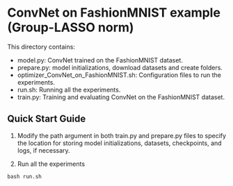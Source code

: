 # ConvNet on FashionMNIST example (Group-LASSO norm)

This directory contains:
 - model.py: ConvNet trained on the FashionMNIST dataset.
 - prepare.py: model initializations, download datasets and create folders.
 - optimizer_ConvNet_on_FashionMNIST.sh: Configuration files to run the experiments.
 - run.sh: Running all the experiments.
 - train.py: Training and evaluating ConvNet on the FashionMNIST dataset.

## Quick Start Guide
1. Modify the path argument in both train.py and prepare.py files to specify the location for storing model initializations, datasets, checkpoints, and logs, if necessary.

2. Run all the experiments

```
bash run.sh
``` 
